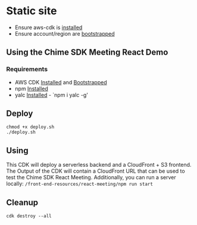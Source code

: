 # Static site
* Ensure aws-cdk is [installed](https://docs.aws.amazon.com/cdk/latest/guide/getting_started.html)
* Ensure account/region are [bootstrapped](https://docs.aws.amazon.com/cdk/latest/guide/bootstrapping.html)

## Using the Chime SDK Meeting React Demo
### Requirements
- AWS CDK [Installed](https://docs.aws.amazon.com/cdk/latest/guide/getting_started.html#getting_started_install) and [Bootstrapped](https://docs.aws.amazon.com/cdk/latest/guide/bootstrapping.html)
- npm [Installed](https://docs.npmjs.com/cli/v7/commands/npm-install)
- yalc [Installed](https://www.npmjs.com/package/yalc) - `npm i yalc -g'
## Deploy

```
chmod +x deploy.sh
./deploy.sh
```

## Using

This CDK will deploy a serverless backend and a CloudFront + S3 frontend.  The Output of the CDK will contain a CloudFront URL that can be used to test the Chime SDK React Meeting.  Additionally, you can run a server locally: `/front-end-resources/react-meeting/npm run start`

## Cleanup

`cdk destroy --all`